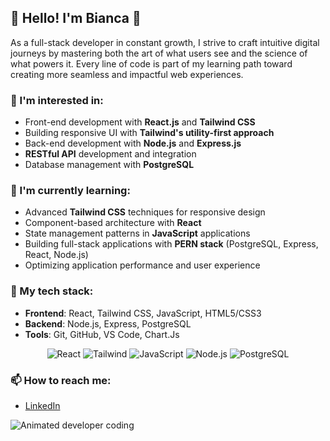 ##  💜 Hello! I'm Bianca 💜                                                          
           
As a full-stack developer in constant growth, I strive to craft intuitive digital journeys by mastering both the art of what users see and the science of what powers it. Every line of code is part of my learning path toward creating more seamless and impactful web experiences.

### 👀 I'm interested in:
- Front-end development with **React.js** and **Tailwind CSS**
- Building responsive UI with **Tailwind's utility-first approach**
- Back-end development with **Node.js** and **Express.js**
- **RESTful API** development and integration
- Database management with **PostgreSQL**

### 🌱 I'm currently learning:
- Advanced **Tailwind CSS** techniques for responsive design
- Component-based architecture with **React**
- State management patterns in **JavaScript** applications
- Building full-stack applications with **PERN stack** (PostgreSQL, Express, React, Node.js)
- Optimizing application performance and user experience

### 💼 My tech stack:
- **Frontend**: React, Tailwind CSS, JavaScript, HTML5/CSS3
- **Backend**: Node.js, Express, PostgreSQL
- **Tools**: Git, GitHub, VS Code, Chart.Js

<div align="center">
  
  ![React](https://img.shields.io/badge/-React-61DAFB?style=for-the-badge&logo=react&logoColor=black)
  ![Tailwind](https://img.shields.io/badge/-Tailwind-38B2AC?style=for-the-badge&logo=tailwind-css&logoColor=white)
  ![JavaScript](https://img.shields.io/badge/-JavaScript-F7DF1E?style=for-the-badge&logo=javascript&logoColor=black)
  ![Node.js](https://img.shields.io/badge/-Node.js-339933?style=for-the-badge&logo=node.js&logoColor=white)
  ![PostgreSQL](https://img.shields.io/badge/-PostgreSQL-336791?style=for-the-badge&logo=postgresql&logoColor=white)
  
</div>

### 📫 How to reach me:
- [LinkedIn](https://linkedin.com/in/bianca-vilaverde-001177331)


![Animated developer coding](https://github.com/user-attachments/assets/7f688a88-59bc-4104-88e1-371126f900cf)


